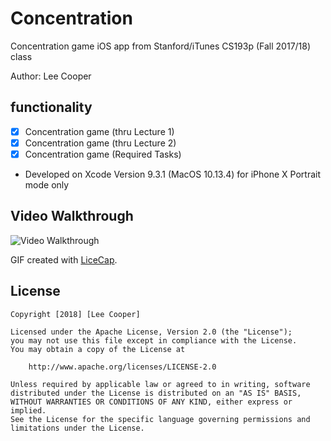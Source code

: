 # Concentration

Concentration game iOS app from Stanford/iTunes CS193p (Fall 2017/18) class

Author: Lee Cooper

## functionality

- [X] Concentration game (thru Lecture 1)
- [X] Concentration game (thru Lecture 2)
- [X] Concentration game (Required Tasks)

- Developed on Xcode Version 9.3.1 (MacOS 10.13.4) for iPhone X Portrait mode only

## Video Walkthrough 

<img src='https://i.imgur.com/IckGD1X.gif' title='Video Walkthrough' width='' alt='Video Walkthrough' />

GIF created with [LiceCap](http://www.cockos.com/licecap/).

## License

    Copyright [2018] [Lee Cooper]

    Licensed under the Apache License, Version 2.0 (the "License");
    you may not use this file except in compliance with the License.
    You may obtain a copy of the License at

        http://www.apache.org/licenses/LICENSE-2.0

    Unless required by applicable law or agreed to in writing, software
    distributed under the License is distributed on an "AS IS" BASIS,
    WITHOUT WARRANTIES OR CONDITIONS OF ANY KIND, either express or implied.
    See the License for the specific language governing permissions and
    limitations under the License.
